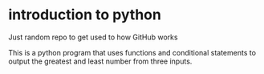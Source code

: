 # introduction to python
Just random repo to get used to how GitHub works

This is a python program that uses functions and conditional statements to output the greatest and least number
from three inputs.

